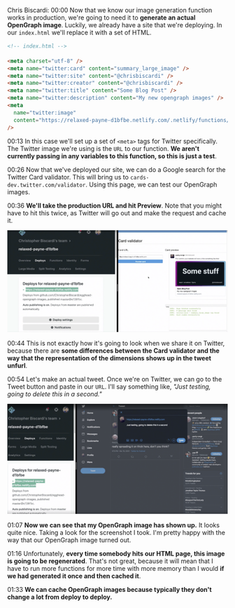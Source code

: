 Chris Biscardi: 00:00 Now that we know our image generation function works in production, we're going to need it to **generate an actual OpenGraph image**. Luckily, we already have a site that we're deploying. In our `index.html` we'll replace it with a set of HTML.

```html
<!-- index.html -->

<meta charset="utf-8" />
<meta name="twitter:card" content="summary_large_image" />
<meta name="twitter:site" content="@chrisbiscardi" />
<meta name="twitter:creator" content="@chrisbiscardi" />
<meta name="twitter:title" content="Some Blog Post" />
<meta name="twitter:description" content="My new opengraph images" />
<meta
  name="twitter:image"
  content="https://relaxed-payne-d1bfbe.netlify.com/.netlify/functions/gen-opengraph-image"
/>
```

00:13 In this case we'll set up a set of `<meta>` tags for Twitter specifically. The Twitter image we're using is the `URL` to our function. **We aren't currently passing in any variables to this function, so this is just a test**.

00:26 Now that we've deployed our site, we can do a Google search for the Twitter Card validator. This will bring us to `cards-dev.twitter.com/validator`. Using this page, we can test our OpenGraph images.

00:36 **We'll take the production URL and hit Preview**. Note that you might have to hit this twice, as Twitter will go out and make the request and cache it.

![](../images/08-images/08-twitter-preview.png)

00:44 This is not exactly how it's going to look when we share it on Twitter, because there are **some differences between the Card validator and the way that the representation of the dimensions shows up in the tweet unfurl**.

00:54 Let's make an actual tweet. Once we're on Twitter, we can go to the Tweet button and paste in our `URL`. I'll say something like, _"Just testing, going to delete this in a second."_

![](../images/08-images/08-tweet.png)

01:07 **Now we can see that my OpenGraph image has shown up.** It looks quite nice. Taking a look for the screenshot I took. I'm pretty happy with the way that our OpenGraph image turned out.

01:16 Unfortunately, **every time somebody hits our HTML page, this image is going to be regenerated**. That's not great, because it will mean that I have to run more functions for more time with more memory than I would **if we had generated it once and then cached it**.

01:33 **We can cache OpenGraph images because typically they don't change a lot from deploy to deploy.**
